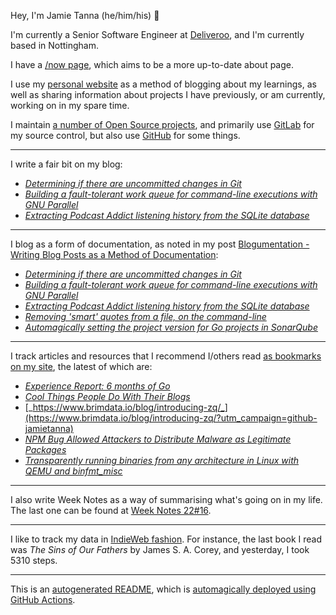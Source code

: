 Hey, I'm Jamie Tanna (he/him/his) 👋

I'm currently a Senior Software Engineer at [Deliveroo](https://deliveroo.engineering/), and I'm currently based in Nottingham.

I have a [/now page](https://www.jvt.me/now/?utm_campaign=github-jamietanna), which aims to be a more up-to-date about page.

I use my [personal website](https://www.jvt.me/?utm_campaign=github-jamietanna) as a method of blogging about my learnings, as well as sharing information about projects I have previously, or am currently, working on in my spare time.

I maintain [a number of Open Source projects](https://www.jvt.me/open-source/?utm_campaign=github-jamietanna), and primarily use [GitLab](https://gitlab.com/jamietanna) for my source control, but also use [GitHub](https://github.com/jamietanna) for some things.

---

I write a fair bit on my blog:


- [_Determining if there are uncommitted changes in Git_](https://www.jvt.me/posts/2022/04/29/git-uncommitted-changes/?utm_campaign=github-jamietanna)
- [_Building a fault-tolerant work queue for command-line executions with GNU Parallel_](https://www.jvt.me/posts/2022/04/28/shell-queue/?utm_campaign=github-jamietanna)
- [_Extracting Podcast Addict listening history from the SQLite database_](https://www.jvt.me/posts/2022/04/28/podcast-addict-sqlite/?utm_campaign=github-jamietanna)

---

I blog as a form of documentation, as noted in my post [Blogumentation - Writing Blog Posts as a Method of Documentation](https://www.jvt.me/posts/2017/06/25/blogumentation/?utm_campaign=github-jamietanna):


- [_Determining if there are uncommitted changes in Git_](https://www.jvt.me/posts/2022/04/29/git-uncommitted-changes/?utm_campaign=github-jamietanna)
- [_Building a fault-tolerant work queue for command-line executions with GNU Parallel_](https://www.jvt.me/posts/2022/04/28/shell-queue/?utm_campaign=github-jamietanna)
- [_Extracting Podcast Addict listening history from the SQLite database_](https://www.jvt.me/posts/2022/04/28/podcast-addict-sqlite/?utm_campaign=github-jamietanna)
- [_Removing 'smart' quotes from a file, on the command-line_](https://www.jvt.me/posts/2022/04/28/cli-remove-smartquotes/?utm_campaign=github-jamietanna)
- [_Automagically setting the project version for Go projects in SonarQube_](https://www.jvt.me/posts/2022/04/20/sonar-go-version/?utm_campaign=github-jamietanna)

---

I track articles and resources that I recommend I/others read [as bookmarks on my site](https://www.jvt.me/kind/bookmarks/?utm_campaign=github-jamietanna), the latest of which are:


- [_Experience Report: 6 months of Go_](https://typesanitizer.com/blog/go-experience-report.html?utm_campaign=github-jamietanna)
- [_Cool Things People Do With Their Blogs_](https://brainbaking.com/post/2022/04/cool-things-people-do-with-their-blogs/?utm_campaign=github-jamietanna)
- [_https://www.brimdata.io/blog/introducing-zq/_](https://www.brimdata.io/blog/introducing-zq/?utm_campaign=github-jamietanna)
- [_NPM Bug Allowed Attackers to Distribute Malware as Legitimate Packages_](https://thehackernews.com/2022/04/npm-bug-allowed-attackers-to-distribute.html?utm_campaign=github-jamietanna)
- [_Transparently running binaries from any architecture in Linux with QEMU and binfmt_misc_](https://ownyourbits.com/2018/06/13/transparently-running-binaries-from-any-architecture-in-linux-with-qemu-and-binfmt_misc/?utm_campaign=github-jamietanna)

---

I also write Week Notes as a way of summarising what's going on in my life. The last one can be found at [Week Notes 22#16](https://www.jvt.me/week-notes/2022/16/?utm_campaign=github-jamietanna).

---

I like to track my data in [IndieWeb fashion](https://indieweb.org/why). For instance, the last book I read was _The Sins of Our Fathers_ by James S. A. Corey, and yesterday, I took 5310 steps.

---
This is an [autogenerated README](https://www.jvt.me/posts/2022/01/12/autogenerated-profile-readme/?utm_campaign=github-jamietanna), which is [automagically deployed using GitHub Actions](https://github.com/jamietanna/jamietanna/blob/main/.github/workflows/rebuild.yml).

